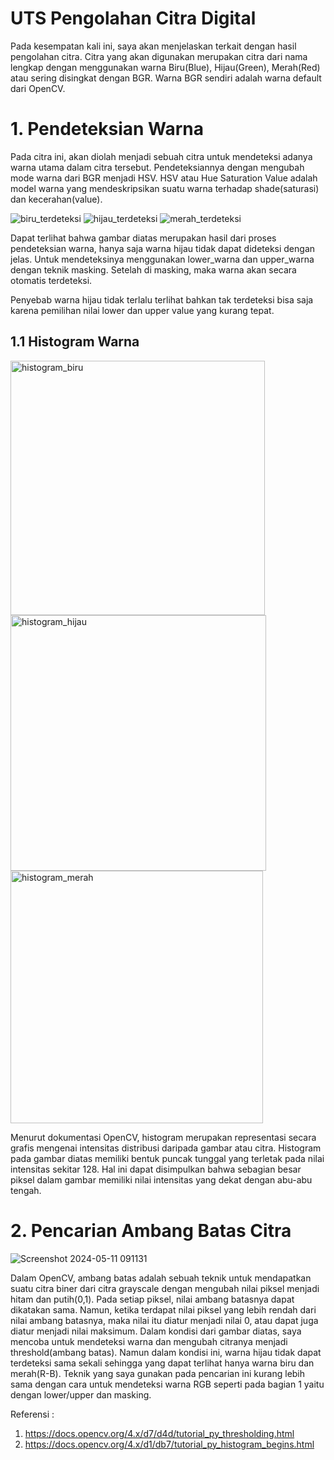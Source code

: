 # UTS Pengolahan Citra Digital 
Pada kesempatan kali ini, saya akan menjelaskan terkait dengan hasil pengolahan citra. Citra yang akan digunakan merupakan citra dari nama lengkap dengan menggunakan warna Biru(Blue), Hijau(Green), Merah(Red) atau sering disingkat dengan BGR. Warna BGR sendiri adalah warna default dari OpenCV.

# 1. Pendeteksian Warna
Pada citra ini, akan diolah menjadi sebuah citra untuk mendeteksi adanya warna utama dalam citra tersebut. Pendeteksiannya dengan mengubah mode warna dari BGR menjadi HSV. HSV atau Hue Saturation Value adalah model warna yang mendeskripsikan suatu warna terhadap shade(saturasi) dan kecerahan(value).

![biru_terdeteksi](https://github.com/Erbaaka/PCD_UTS_202231013_2024_ITPLN/assets/88221760/c1bb8d35-80d3-466f-82b4-c8449f5584a9)
![hijau_terdeteksi](https://github.com/Erbaaka/PCD_UTS_202231013_2024_ITPLN/assets/88221760/17483c3a-51e0-4841-b881-89cff28b2727)
![merah_terdeteksi](https://github.com/Erbaaka/PCD_UTS_202231013_2024_ITPLN/assets/88221760/06ab4ea0-5575-4cbc-9776-6f046ae26249)

Dapat terlihat bahwa gambar diatas merupakan hasil dari proses pendeteksian warna, hanya saja warna hijau tidak dapat dideteksi dengan jelas. Untuk mendeteksinya menggunakan lower_warna dan upper_warna dengan teknik masking. Setelah di masking, maka warna akan secara otomatis terdeteksi.

Penyebab warna hijau tidak terlalu terlihat bahkan tak terdeteksi bisa saja karena pemilihan nilai lower dan upper value yang kurang tepat.

## 1.1 Histogram Warna
<img width="407" alt="histogram_biru" src="https://github.com/Erbaaka/PCD_UTS_202231013_2024_ITPLN/assets/88221760/027fe96e-95ca-43b9-b7d7-b1c8dfdf9c03">
<img width="409" alt="histogram_hijau" src="https://github.com/Erbaaka/PCD_UTS_202231013_2024_ITPLN/assets/88221760/5197b896-9c58-4f87-ba90-50c56004fd0d">
<img width="404" alt="histogram_merah" src="https://github.com/Erbaaka/PCD_UTS_202231013_2024_ITPLN/assets/88221760/17633614-326f-4ec8-a56f-9592db98b84c">

Menurut dokumentasi OpenCV, histogram merupakan representasi secara grafis mengenai intensitas distribusi daripada gambar atau citra. Histogram pada gambar diatas memiliki bentuk puncak tunggal yang terletak pada nilai intensitas sekitar 128. Hal ini dapat disimpulkan bahwa sebagian besar piksel dalam gambar memiliki nilai intensitas yang dekat dengan abu-abu tengah.

# 2. Pencarian Ambang Batas Citra
![Screenshot 2024-05-11 091131](https://github.com/Erbaaka/PCD_UTS_202231013_2024_ITPLN/assets/88221760/6b963692-9b63-413f-a693-848b16652fa9)

Dalam OpenCV, ambang batas adalah sebuah teknik untuk mendapatkan suatu citra biner dari citra grayscale dengan mengubah nilai piksel menjadi hitam dan putih(0,1). Pada setiap piksel, nilai ambang batasnya dapat dikatakan sama. Namun, ketika terdapat nilai piksel yang lebih rendah dari nilai ambang batasnya, maka nilai itu diatur menjadi nilai 0, atau dapat juga diatur menjadi nilai maksimum. Dalam kondisi dari gambar diatas, saya mencoba untuk mendeteksi warna dan mengubah citranya menjadi threshold(ambang batas). Namun dalam kondisi ini, warna hijau tidak dapat terdeteksi sama sekali sehingga yang dapat terlihat hanya warna biru dan merah(R-B). Teknik yang saya gunakan pada pencarian ini kurang lebih sama dengan cara untuk mendeteksi warna RGB seperti pada bagian 1 yaitu dengan lower/upper dan masking.

Referensi : 
1. https://docs.opencv.org/4.x/d7/d4d/tutorial_py_thresholding.html
2. https://docs.opencv.org/4.x/d1/db7/tutorial_py_histogram_begins.html
